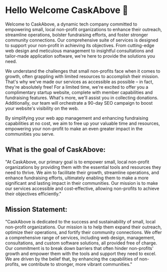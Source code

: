 # Hello Welcome CaskAbove 👋
Welcome to CaskAbove, a dynamic tech company committed to empowering small, local non-profit organizations to enhance their outreach, streamline operations, bolster fundraising efforts, and foster stronger community connections. Our comprehensive suite of services is designed to support your non-profit in achieving its objectives. From cutting-edge web design and meticulous management to insightful consultations and tailor-made application software, we're here to provide the solutions you need.

We understand the challenges that small non-profits face when it comes to growth, often grappling with limited resources to accomplish their mission. That's why we've made our services as accessible as possible – in fact, they're absolutely free! For a limited time, we're excited to offer you a complimentary startup website, complete with member capabilities and fundraising features. What's more, we'll assist you in collecting donations. Additionally, our team will orchestrate a 90-day SEO campaign to boost your website's visibility on the web.

By simplifying your web app management and enhancing fundraising capabilities at no cost, we aim to free up your valuable time and resources, empowering your non-profit to make an even greater impact in the communities you serve.

## What is the goal of CaskAbove:
"At CaskAbove, our primary goal is to empower small, local non-profit organizations by providing them with the essential tools and resources they need to thrive. We aim to facilitate their growth, streamline operations, and enhance fundraising efforts, ultimately enabling them to make a more significant and lasting impact in their communities. Our mission is to make our services accessible and cost-effective, allowing non-profits to achieve their objectives efficiently."

## Mission Statement:
"CaskAbove is dedicated to the success and sustainability of small, local non-profit organizations. Our mission is to help them expand their outreach, optimize their operations, and fortify their community connections. We offer a comprehensive range of services, including web design, management, consultations, and custom software solutions, all provided free of charge. Our commitment is to break down barriers that often hinder non-profits' growth and empower them with the tools and support they need to excel. We are driven by the belief that, by enhancing the capabilities of non-profits, we contribute to stronger, more vibrant communities."

